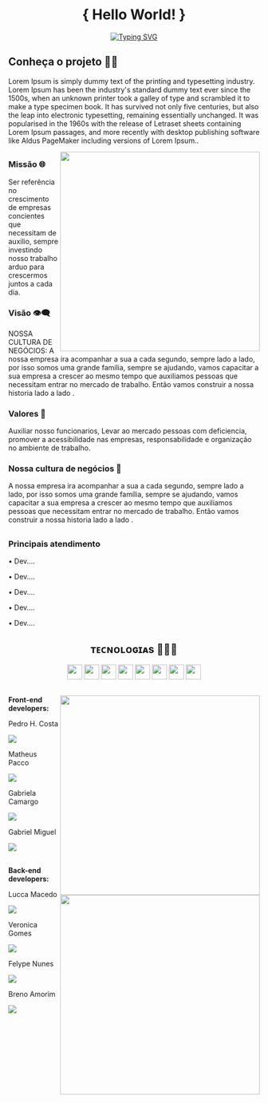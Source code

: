 <div align="center">
<h1> { Hello World! } </h1>

[![Typing SVG](https://readme-typing-svg.herokuapp.com?color=FF6F6F&lines=Seja+bem+vindo+a+Resolute!+...;Ideias+de+outro+mundo+%F0%9F%9A%80)](https://git.io/typing-svg)
  
</div>



 <div>
  <h2>Conheça o projeto 👨‍🚀 </h2>
   <p>Lorem Ipsum is simply dummy text of the printing and typesetting industry. Lorem Ipsum has been the industry's standard dummy text ever since the 1500s, when an unknown printer took a galley of type and scrambled it to make a type specimen book. It has survived not only five centuries, but also the leap into electronic typesetting, remaining essentially unchanged. It was popularised in the 1960s with the release of Letraset sheets containing Lorem Ipsum passages, and more recently with desktop publishing software like Aldus PageMaker including versions of Lorem Ipsum..</p>
   
 
 </div>
 
 <div>
    <img align="right" src="https://github.com/nomegustaa/nomegustaa/blob/main/gif/giphy(2).gif" width="400px">
 </div>
 
   ##
   
 <div>
  
  
   <div>
     <h3>Missão 🌐</h3>
     <p>Ser referência no crescimento de empresas concientes que necessitam de auxilio, sempre investindo nosso trabalho arduo para crescermos juntos a cada dia. </p>
  </div>
  
  <div>
    <h3> Visão 👁️‍🗨️ </h3>
     <p>NOSSA CULTURA DE NEGÓCIOS: A nossa empresa ira acompanhar a sua a cada segundo, sempre lado a lado, por isso somos uma grande família, sempre se ajudando,            vamos capacitar a sua empresa a crescer ao mesmo tempo que auxiliamos pessoas que necessitam entrar no mercado de trabalho. Então vamos construir a nossa               historia lado    a lado . </p>
  </div>
  
  <div>
     <h3> Valores 👔</h3>
     <p>Auxiliar nosso funcionarios, Levar ao mercado pessoas com deficiencia, promover a acessibilidade nas empresas, responsabilidade e organização no ambiente de        trabalho. </p>
  </div>
  
  <div>
    <h3> Nossa cultura de negócios 🤝</h3>
    <p>A nossa empresa ira acompanhar a sua a cada segundo, sempre lado a lado, por isso somos uma grande família, sempre se ajudando, vamos capacitar a sua empresa a crescer ao mesmo tempo que auxiliamos pessoas que necessitam entrar no mercado de trabalho. Então vamos construir a nossa historia lado a lado . <p>
  
  </div>
  
  ##
  
  <div> 
    <h3> Principais atendimento </h3>
    <p> • Dev.... <p>
    <p> • Dev.... <p>
    <p> • Dev.... <p>
    <p> • Dev.... <p>
    <p> • Dev.... <p>
  </div>
 

  <div>
 <h2 align="center">ᴛᴇᴄɴᴏʟᴏɢɪᴀs 👨🏻‍💻  </h2>
 <div align="center">
   <span>
    <img height="30px" src="https://img.shields.io/badge/HTML5-E34F26?style=for-the-badge&logo=html5&logoColor=white">
   </span>
  
   <span>
    <img height="30px" src="https://img.shields.io/badge/CSS3-1572B6?style=for-the-badge&logo=css3&logoColor=white"/>
   </span>
   
   <span>
    <img height="30px" src="https://img.shields.io/badge/Sass-CC6699?style=for-the-badge&logo=sass&logoColor=white"/>
   </span>
  
   <span>
    <img height="30px" src="https://img.shields.io/badge/Bootstrap-563D7C?style=for-the-badge&logo=bootstrap&logoColor=white"/>
   </span>
   
   <span>
    <img height="30px" src="https://img.shields.io/badge/JavaScript-F7DF1E?style=for-the-badge&logo=javascript&logoColor=black"/>
   </span>
   
   <span>
    <img height="30px" src="https://img.shields.io/badge/React-20232A?style=for-the-badge&logo=react&logoColor=61DAFB"/>
   </span>
  
   <span>
    <img height="30px" src="https://img.shields.io/badge/Java-ED8B00?style=for-the-badge&logo=java&logoColor=white"/>
   </span>
  
   <span>
    <img height="30px" src="https://img.shields.io/badge/MySQL-00000F?style=for-the-badge&logo=mysql&logoColor=white"/>
   </span>
    
 </div>
</div>
  
  ##
  
 <div>
    <img align="right" src="https://github.com/nomegustaa/nomegustaa/blob/main/gif/giphy(2).gif" width="400px">
 </div>
 
   ##
   
 <div>
  
  
 <p><b>Front-end developers:  </b></p>
   
  <p>Pedro H. Costa </p>
  <a href="https://github.com/pedro-costa22" target="_blank"><img src="https://img.shields.io/badge/GitHub-100000?style=for-the-badge&logo=github&logoColor=white"    target="_blank"></a>
  
  <p>Matheus Pacco</p>
  <a href="https://github.com/MatheusPacco" target="_blank"><img src="https://img.shields.io/badge/GitHub-100000?style=for-the-badge&logo=github&logoColor=white"     target="_blank"></a>
   
   <p>Gabriela Camargo</p>
  <a href="https://github.com/GabiCmg" target="_blank"><img src="https://img.shields.io/badge/GitHub-100000?style=for-the-badge&logo=github&logoColor=white"     target="_blank"></a>
  </div>
   
   <p>Gabriel Miguel</p>
  <a href="https://github.com/gabrielmiguell" target="_blank"><img src="https://img.shields.io/badge/GitHub-100000?style=for-the-badge&logo=github&logoColor=white"     target="_blank"></a>
  
  ##
  
 <div>
   
   <div>
    <img align="right" src="https://github.com/nomegustaa/nomegustaa/blob/main/gif/giphy(2).gif" width="400px">
 </div>
 
   ##
   
 <div>
  
  
 <p><b>Back-end developers:  </b></p>
   
  <p>Lucca Macedo </p>
  <a href="https://github.com/MacedoMLucca" target="_blank"><img src="https://img.shields.io/badge/GitHub-100000?style=for-the-badge&logo=github&logoColor=white"    target="_blank"></a>
  
  <p>Veronica Gomes</p>
  <a href="https://github.com/Veronica-gomes" target="_blank"><img src="https://img.shields.io/badge/GitHub-100000?style=for-the-badge&logo=github&logoColor=white"     target="_blank"></a>
   
   <p>Felype Nunes</p>
  <a href="https://github.com/felps2003" target="_blank"><img src="https://img.shields.io/badge/GitHub-100000?style=for-the-badge&logo=github&logoColor=white"     target="_blank"></a>
  </div>
   
   <p>Breno Amorim</p>
  <a href="https://github.com/Killuazin-lab" target="_blank"><img src="https://img.shields.io/badge/GitHub-100000?style=for-the-badge&logo=github&logoColor=white"     target="_blank"></a>
  
  ##
  
 <div>
  
  
 
 
 
   
 
   
   
 
